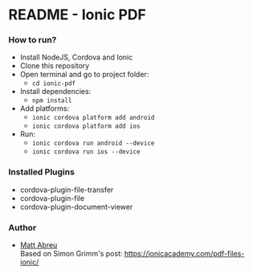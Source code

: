 # README - Ionic PDF #

### How to run? ###

* Install NodeJS, Cordova and Ionic
* Clone this repository
* Open terminal and go to project folder:
  * `cd ionic-pdf`
* Install dependencies:
  * `npm install`
* Add platforms:
  * `ionic cordova platform add android`
  * `ionic cordova platform add ios`
* Run:
  * `ionic cordova run android --device`
  * `ionic cordova run ios --device`

### Installed Plugins ###
- cordova-plugin-file-transfer
- cordova-plugin-file
- cordova-plugin-document-viewer

### Author ###

* [Matt Abreu](https://br.linkedin.com/in/matheusabr)  
Based on Simon Grimm's post: https://ionicacademy.com/pdf-files-ionic/
